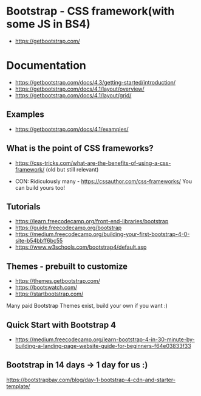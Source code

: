 # Bootstrap - CSS framework(with some JS in BS4)

* https://getbootstrap.com/

# Documentation

* https://getbootstrap.com/docs/4.3/getting-started/introduction/
* https://getbootstrap.com/docs/4.1/layout/overview/
* https://getbootstrap.com/docs/4.1/layout/grid/

## Examples
* https://getbootstrap.com/docs/4.1/examples/

## What is the point of CSS frameworks?

* https://css-tricks.com/what-are-the-benefits-of-using-a-css-framework/ (old but still relevant)

* CON: Ridiculously many - https://cssauthor.com/css-frameworks/ You can build yours too!



## Tutorials

* https://learn.freecodecamp.org/front-end-libraries/bootstrap
* https://guide.freecodecamp.org/bootstrap
* https://medium.freecodecamp.org/building-your-first-bootstrap-4-0-site-b54bbff6bc55
* https://www.w3schools.com/bootstrap4/default.asp

## Themes - prebuilt to customize

* https://themes.getbootstrap.com/
* https://bootswatch.com/
* https://startbootstrap.com/

Many paid Bootstrap Themes exist, build your own if you want :)


## Quick Start with Bootstrap 4
* https://medium.freecodecamp.org/learn-bootstrap-4-in-30-minute-by-building-a-landing-page-website-guide-for-beginners-f64e03833f33


## Bootstrap in 14 days -> 1 day for us :)
https://bootstrapbay.com/blog/day-1-bootstrap-4-cdn-and-starter-template/
